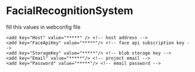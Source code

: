 # FacialRecognitionSystem

fill this values in webconfig file

    <add key="Host" value="*****" /> <!-- host address -->
    <add key="FaceApiKey" value="*****"/> <!-- face api subscription key -->
    <add key="StorageKey" value="*****"/> <!-- blob storage key -->
    <add key="Email" value="*****"/> <!-- project email -->
    <add key="Password" value="*****"/> <!-- email password -->
